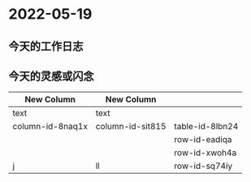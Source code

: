 # 2022-05-19

## 今天的工作日志

## 今天的灵感或闪念
| New Column       | New Column       |                 |
| ---------------- | ---------------- | --------------- |
| text             | text             |                 |
| column-id-8naq1x | column-id-sit815 | table-id-8lbn24 |
|                  |                  | row-id-eadiqa   |
|                  |                  | row-id-xwoh4a   |
| j                | ll               | row-id-sq74iy   |